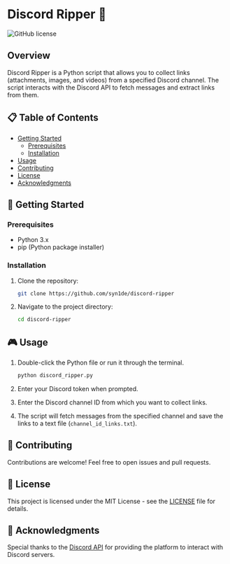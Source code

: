 # Discord Ripper 🚀

![GitHub license](https://img.shields.io/badge/license-MIT-blue.svg)

## Overview

Discord Ripper is a Python script that allows you to collect links (attachments, images, and videos) from a specified Discord channel. The script interacts with the Discord API to fetch messages and extract links from them.

## 📋 Table of Contents

- [Getting Started](###getting-started)
  - [Prerequisites](#prerequisites)
  - [Installation](#installation)
- [Usage](##usage)
- [Contributing](##contributing)
- [License](##license)
- [Acknowledgments](##acknowledgments)

## 🚀 Getting Started

### Prerequisites

- Python 3.x
- pip (Python package installer)

### Installation

1. Clone the repository:

   ```bash
   git clone https://github.com/syn1de/discord-ripper
2. Navigate to the project directory:

   ```bash
   cd discord-ripper
   ```

## 🎮 Usage

1. Double-click the Python file or run it through the terminal.

   ```bash
   python discord_ripper.py
   ```

2. Enter your Discord token when prompted.

3. Enter the Discord channel ID from which you want to collect links.

4. The script will fetch messages from the specified channel and save the links to a text file (`channel_id_links.txt`).

## 🤝 Contributing

Contributions are welcome! Feel free to open issues and pull requests.

## 📄 License

This project is licensed under the MIT License - see the [LICENSE](LICENSE) file for details.

## 🙏 Acknowledgments
 Special thanks to the [Discord API](https://discord.com/developers/docs/intro) for providing the platform to interact with Discord servers.
